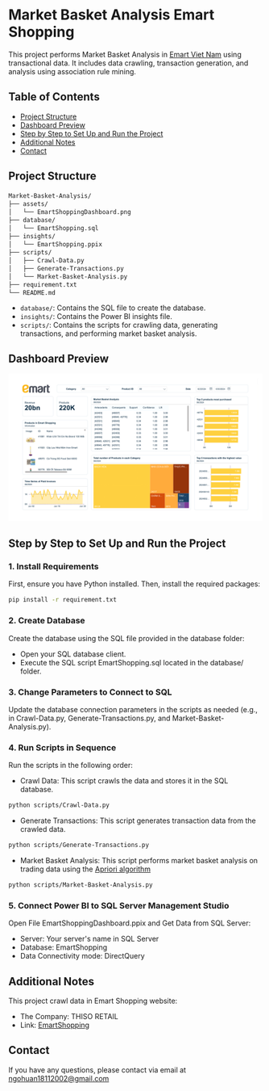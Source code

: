 # Market Basket Analysis Emart Shopping

This project performs Market Basket Analysis in [Emart Viet Nam](https://emartmall.com.vn/) using transactional data. It includes data crawling, transaction generation, and analysis using association rule mining.

## Table of Contents
- [Project Structure](#Project-Structure)
- [Dashboard Preview](#Dashboard-Preview)
- [Step by Step to Set Up and Run the Project](#Step-by-Step-to-Set-Up-and-Run-the-Project)
- [Additional Notes](#Additional-Notes)
- [Contact](#Contact)

## Project Structure
```
Market-Basket-Analysis/
├── assets/
│   └── EmartShoppingDashboard.png
├── database/
│   └── EmartShopping.sql
├── insights/
│   └── EmartShopping.ppix
├── scripts/
│   ├── Crawl-Data.py
│   ├── Generate-Transactions.py
│   └── Market-Basket-Analysis.py
├── requirement.txt
└── README.md
```
- `database/`: Contains the SQL file to create the database.
- `insights/`: Contains the Power BI insights file.
- `scripts/`: Contains the scripts for crawling data, generating transactions, and performing market basket analysis.

## Dashboard Preview

![EmartShopping-Dashboard](/assets/EmartShoppingDashboard.png)

## Step by Step to Set Up and Run the Project

### 1. Install Requirements

First, ensure you have Python installed. Then, install the required packages:

```bash
pip install -r requirement.txt
```

### 2. Create Database
Create the database using the SQL file provided in the database folder:

- Open your SQL database client.
- Execute the SQL script EmartShopping.sql located in the database/ folder.

### 3. Change Parameters to Connect to SQL 
Update the database connection parameters in the scripts as needed (e.g., in Crawl-Data.py, Generate-Transactions.py, and Market-Basket-Analysis.py).

### 4. Run Scripts in Sequence
Run the scripts in the following order:
- Crawl Data: This script crawls the data and stores it in the SQL database.
```bash
python scripts/Crawl-Data.py
```
- Generate Transactions: This script generates transaction data from the crawled data.
```bash
python scripts/Generate-Transactions.py
```
- Market Basket Analysis: This script performs market basket analysis on trading data using the [Apriori algorithm](https://rasbt.github.io/mlxtend/user_guide/frequent_patterns/association_rules/)
```bash
python scripts/Market-Basket-Analysis.py
```

### 5. Connect Power BI to SQL Server Management Studio
Open File EmartShoppingDashboard.ppix and Get Data from SQL Server:
- Server: Your server's name in SQL Server
- Database: EmartShopping
- Data Connectivity mode: DirectQuery

## Additional Notes
This project crawl data in Emart Shopping website:  
- The Company: THISO RETAIL
- Link: [EmartShopping](https://emartmall.com.vn/)

## Contact
If you have any questions, please contact via email at ngohuan18112002@gmail.com
